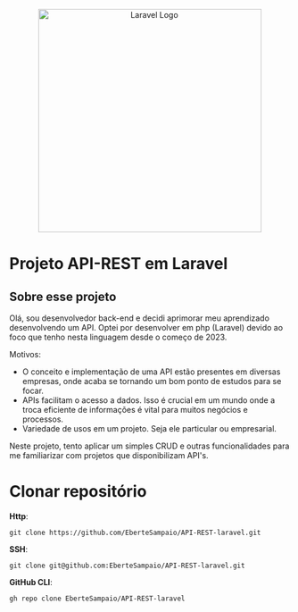 <p align="center"><a href="https://laravel.com" target="_blank"><img src="https://raw.githubusercontent.com/laravel/art/master/logo-lockup/5%20SVG/2%20CMYK/1%20Full%20Color/laravel-logolockup-cmyk-red.svg" width="400" alt="Laravel Logo"></a></p>

# Projeto  API-REST em Laravel


## Sobre esse projeto

Olá, sou desenvolvedor back-end e decidi aprimorar meu aprendizado desenvolvendo um API. Optei por desenvolver em php (Laravel) devido ao foco que tenho nesta linguagem desde o começo de 2023.

Motivos:
* O conceito e implementação de uma API estão presentes em diversas empresas, onde acaba se tornando um bom ponto de estudos para se focar.
* APIs facilitam o acesso a dados. Isso é crucial em um mundo onde a troca eficiente de informações é vital para muitos negócios e processos.
* Variedade de usos em um projeto. Seja ele particular ou empresarial.

Neste projeto, tento aplicar um simples CRUD e outras funcionalidades para me familiarizar com projetos que disponibilizam API's.


# Clonar repositório

**Http**:

```
git clone https://github.com/EberteSampaio/API-REST-laravel.git
```

**SSH**:

```
git clone git@github.com:EberteSampaio/API-REST-laravel.git
```

**GitHub CLI**:

```
gh repo clone EberteSampaio/API-REST-laravel
```
